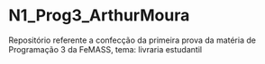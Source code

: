 # N1_Prog3_ArthurMoura
Repositório referente a confecção da primeira prova da matéria de Programação 3 da FeMASS, tema: livraria estudantil
